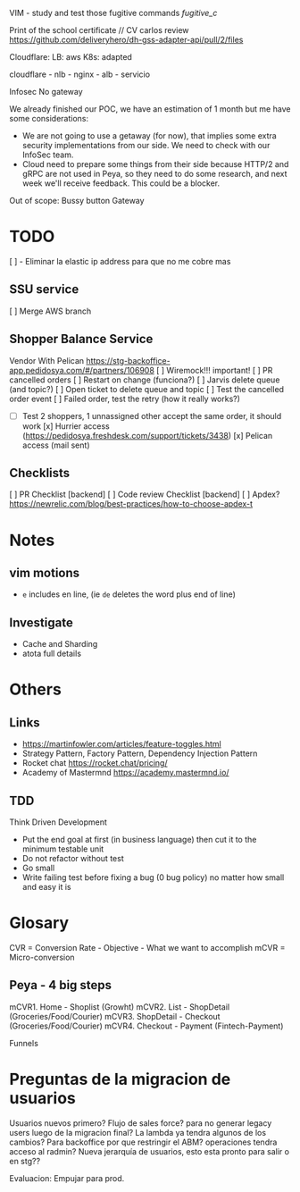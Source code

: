 
VIM - study and test those fugitive commands *fugitive_c*





Print of the school certificate //
CV carlos
review https://github.com/deliveryhero/dh-gss-adapter-api/pull/2/files




Cloudflare:
LB: aws
K8s: adapted


cloudflare - nlb - nginx - alb - servicio

Infosec
No gateway


We already finished our POC, we have an estimation of 1 month but me have some considerations:
 - We are not going to use a getaway (for now), that implies some extra security implementations from our side. We need to check with our InfoSec team.
 - Cloud need to prepare some things from their side because HTTP/2 and gRPC are not used in Peya, so they need to do some research, and next week we'll receive feedback. This could be a blocker.

Out of scope:
Bussy button
Gateway

































# TODO
[ ] - Eliminar la elastic ip address para que no me cobre mas

## SSU service
[ ] Merge AWS  branch

## Shopper Balance Service
Vendor With Pelican https://stg-backoffice-app.pedidosya.com/#/partners/106908
[ ] Wiremock!!! important!
[ ] PR cancelled orders
[ ] Restart on change (funciona?)
[ ] Jarvis delete queue (and topic?)
[ ] Open ticket to delete queue and topic
[ ] Test the cancelled order event
[ ] Failed order, test the retry (how it really works?)
* [ ] Test 2 shoppers, 1 unnassigned other accept the same order, it should work
[x] Hurrier access (https://pedidosya.freshdesk.com/support/tickets/3438)
[x] Pelican access (mail sent)

## Checklists
[ ] PR Checklist [backend]
[ ] Code review Checklist [backend]
[ ] Apdex? https://newrelic.com/blog/best-practices/how-to-choose-apdex-t


# Notes
## vim motions
* `e` includes en line, (ie `de` deletes the word plus end of line)

## Investigate
 * Cache and Sharding
 * atota full details


# Others
## Links
* https://martinfowler.com/articles/feature-toggles.html
 * Strategy Pattern, Factory Pattern, Dependency Injection Pattern
* Rocket chat https://rocket.chat/pricing/
* Academy of Mastermnd https://academy.mastermnd.io/

## TDD
Think Driven Development
* Put the end goal at first (in business language) then cut it to the minimum testable unit
* Do not refactor without test
* Go small
* Write failing test before fixing a bug (0 bug policy) no matter how small and easy it is

# Glosary
CVR = Conversion Rate - Objective - What we want to accomplish
mCVR = Micro-conversion
## Peya - 4 big steps
mCVR1. Home - Shoplist (Growht)
mCVR2. List - ShopDetail (Groceries/Food/Courier)
mCVR3. ShopDetail - Checkout (Groceries/Food/Courier)
mCVR4. Checkout - Payment (Fintech-Payment)

Funnels












# Preguntas de la migracion de usuarios

Usuarios nuevos primero? Flujo de sales force? para no generar legacy users luego de la migracion final?
La lambda ya tendra algunos de los cambios?
Para backoffice por que restringir el ABM? operaciones tendra acceso al radmin?
Nueva jerarquía de usuarios, esto esta pronto para salir o en stg??
























Evaluacion:
Empujar para prod.
